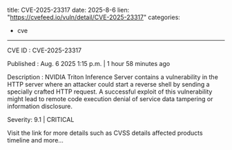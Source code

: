  
title: CVE-2025-23317
date: 2025-8-6
lien: "https://cvefeed.io/vuln/detail/CVE-2025-23317"
categories:
  - cve
---

CVE ID : CVE-2025-23317

Published :  Aug. 6
2025
1:15 p.m. | 1 hour
58 minutes ago

Description : NVIDIA Triton Inference Server contains a vulnerability in the HTTP server
where an attacker could start a reverse shell by sending a specially crafted HTTP request. A successful exploit of this vulnerability might lead to remote code execution
denial of service
data tampering
or information disclosure.

Severity: 9.1 | CRITICAL

Visit the link for more details
such as CVSS details
affected products
timeline
and more...
